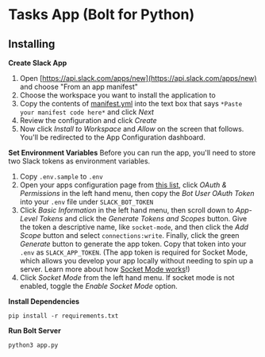# Tasks App (Bolt for Python)

## Installing

**Create Slack App**
1. Open [https://api.slack.com/apps/new](https://api.slack.com/apps/new) and choose "From an app manifest"
2. Choose the workspace you want to install the application to
3. Copy the contents of [manifest.yml](../manifest.yml) into the text box that says `*Paste your manifest code here*` and click *Next*
4. Review the configuration and click *Create*
5. Now click *Install to Workspace* and *Allow* on the screen that follows. You'll be redirected to the App Configuration dashboard.

**Set Environment Variables**
Before you can run the app, you'll need to store two Slack tokens as environment variables.

1. Copy `.env.sample` to `.env`
2. Open your apps configuration page from [this list](https://api.slack.com/apps), click *OAuth & Permissions* in the left hand menu, then copy the *Bot User OAuth Token* into your `.env` file under `SLACK_BOT_TOKEN`
3. Click *Basic Information* in the left hand menu, then scroll down to *App-Level Tokens* and click the *Generate Tokens and Scopes* button. Give the token a descriptive name, like `socket-mode`, and then click the *Add Scope* button and select `connections:write`. Finally, click the green *Generate* button to generate the app token. Copy that token into your `.env` as `SLACK_APP_TOKEN`. (The app token is required for Socket Mode, which allows you develop your app locally without needing to spin up a server. Learn more about how [Socket Mode works](https://api.slack.com/apis/connections/socket)!)
3. Click *Socket Mode* from the left hand menu. If socket mode is not enabled, toggle the *Enable Socket Mode* option. 

**Install Dependencies**

`pip install -r requirements.txt`

**Run Bolt Server**

`python3 app.py`
